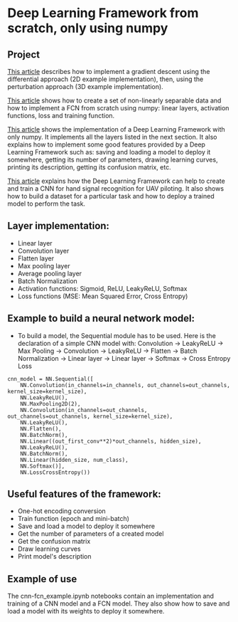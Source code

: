 # Deep Learning Framework from scratch, only using numpy

## Project

[This article](https://apiquet.com/2020/03/28/neural-net-from-scratch-part-1/) describes how to implement a gradient descent using the differential approach (2D example implementation), then, using the perturbation approach (3D example implementation).

[This article](https://apiquet.com/2020/05/02/neural-network-from-scratch-part-2/) shows how to create a set of non-linearly separable data and how to implement a FCN from scratch using numpy: linear layers, activation functions, loss and training function.

[This article](https://apiquet.com/2020/07/18/deep-learning-framework-from-scratch-part-3/) shows the implementation of a Deep Learning Framework with only numpy. It implements all the layers listed in the next section. It also explains how to implement some good features provided by a Deep Learning Framework such as: saving and loading a model to deploy it somewhere, getting its number of parameters, drawing learning curves, printing its description, getting its confusion matrix, etc.

[This article](https://apiquet.com/2020/08/21/neural-network-from-scratch-part-4/) explains how the Deep Learning Framework can help to create and train a CNN for hand signal recognition for UAV piloting. It also shows how to build a dataset for a particular task and how to deploy a trained model to perform the task.

## Layer implementation:

* Linear layer
* Convolution layer
* Flatten layer
* Max pooling layer
* Average pooling layer
* Batch Normalization
* Activation functions: Sigmoid, ReLU, LeakyReLU, Softmax
* Loss functions (MSE: Mean Squared Error, Cross Entropy)

## Example to build a neural network model:

* To build a model, the Sequential module has to be used. Here is the declaration of a simple CNN model with: Convolution -> LeakyReLU -> Max Pooling -> Convolution -> LeakyReLU -> Flatten -> Batch Normalization -> Linear layer -> Linear layer -> Softmax -> Cross Entropy Loss

```
cnn_model = NN.Sequential([
	NN.Convolution(in_channels=in_channels, out_channels=out_channels, kernel_size=kernel_size),
	NN.LeakyReLU(),
	NN.MaxPooling2D(2),
	NN.Convolution(in_channels=out_channels, out_channels=out_channels, kernel_size=kernel_size),
	NN.LeakyReLU(),
	NN.Flatten(),
	NN.BatchNorm(),
	NN.Linear((out_first_conv**2)*out_channels, hidden_size),
	NN.LeakyReLU(),
	NN.BatchNorm(),
	NN.Linear(hidden_size, num_class),
	NN.Softmax()],
	NN.LossCrossEntropy())
```

## Useful features of the framework:

* One-hot encoding conversion
* Train function (epoch and mini-batch)
* Save and load a model to deploy it somewhere
* Get the number of parameters of a created model
* Get the confusion matrix
* Draw learning curves
* Print model's description

## Example of use

The cnn-fcn_example.ipynb notebooks contain an implementation and training of a CNN model and a FCN model. They also show how to save and load a model with its weights to deploy it somewhere.
